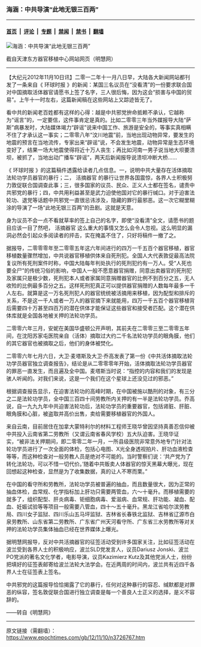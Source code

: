 ### 海涵：中共导演“此地无银三百两”

---

#### [首页](../../../..?n3726767) &nbsp;|&nbsp; [评论](../../../../../epoch-comment?n3726767) &nbsp;|&nbsp; [专题](../../../../../epoch-special?n3726767) &nbsp;|&nbsp; [禁闻](../../../../../epoch-news?n3726767) &nbsp;|&nbsp; [禁书](../../../../../books?n3726767) &nbsp;|&nbsp; [翻墙](https://github.com/gfw-breaker/nogfw/blob/master/README.md?n3726767)


<div><img alt="海涵：中共导演“此地无银三百两”" class="attachment-djy_600_400 size-djy_600_400 wp-post-image" src="https://i.epochtimes.com/assets/uploads/2012/11/1211100328342158.jpg"/>
<div class="caption">
 <p>
  截自天津东方器官移植中心网站网页（明慧网）
 </p>
</div></div><hr/><div class="post_content" id="artbody" itemprop="articleBody">
 <!-- article content begin -->
 <p>
  【大纪元2012年11月10日讯】二零一二年十一月八日早，大陆各大新闻网站都刊发了一条来自《
  <ok href="https://www.epochtimes.com/gb/tag/%E7%8E%AF%E7%90%83%E6%97%B6%E6%8A%A5.html">
   环球时报
  </ok>
  》的新闻：某国三名议员在“没看清”的一份要求联合国对中国摘取活体器官请愿书上签了名字，三人很后悔，因为这会“损害与中国的贸易”。上午十一时左右，这篇新闻稿在这些网站上又踪迹皆无了。
 </p>
 <p>
  看中共的新闻老百姓都有这样的心得：越是中共邪党拚命抵赖不承认，它越称为“谣言”的，一定要信，这件事肯定是真的。比如二零零三年当外媒报导大陆“萨斯”病暴发时，大陆媒体竭力“辟谣”说来中国工作、旅游是安全的，等事实真相瞒不住了才承认这一事实；二零零八年“汶川地震”前，当地出现动物异常，要发生的地震的预言在当地流传，专家出来“辟谣”说，不会发生地震，动物异常是生态环境变好了，结果一场大地震使得将近十万人丧生；再比如河南一男子说当地大坝要溃坝，被抓了，当地出动广播车“辟谣”，两天后新闻报导说溃坝冲断大桥……
 </p>
 <p>
  《
  <ok href="https://www.epochtimes.com/gb/tag/%E7%8E%AF%E7%90%83%E6%97%B6%E6%8A%A5.html">
   环球时报
  </ok>
  》的这篇稿件透露给读者几点信息。一，说明中共大量存在活体摘取法轮功学员器官的暴行；二，
  <ok href="https://www.epochtimes.com/gb/tag/%E6%B4%BB%E6%91%98%E5%99%A8%E5%AE%98.html">
   活摘器官
  </ok>
  的暴行让世界各国震惊，各界人士积极努力敦促联合国调查此事；三，很多国家的议员、民众、正义人士都在签名，谴责中共邪党的暴行；四，中共用利益甚至是武力迫使他国对它的暴行缄口。对于迫害法轮功、退党等话题中共邪党一直很忌讳涉及，隐藏的罪行最邪恶。这一次它糊里糊涂的导演了一场“此地无银三百两”的丑剧。这就是天意。
 </p>
 <p>
  身为议员不会一点不看就草率的签上自己的名字，即使“没看清”全文，请愿书的题目应该一目了然吧，
  <ok href="https://www.epochtimes.com/gb/tag/%E6%B4%BB%E6%91%98%E5%99%A8%E5%AE%98.html">
   活摘器官
  </ok>
  这么重大的事情又怎么会令人忽视。这么明显的漏洞必然会引起众多阅读者的抨击，实在掩盖不住了，只好将稿件一撤了之。
 </p>
 <p>
  据报导，二零零零年至二零零五年这六年间进行的四万一千五百个器官移植，器官移植数量骤然增加，中共说器官移植供体来自死刑犯。全国人大代表敦促最高法院复议所有死刑案件时称，中国大陆每年判处执行的死刑犯约有一万人。受“人死也要全尸”的传统习俗的影响，中国人一般不愿意器官捐赠，同意出卖器官的死刑犯及家属只是极少数，死刑犯本人或者家属同意捐赠器官的比例不到百分之五，无人收殓的比例最多百分之五。这样死刑犯真正可以提供器官捐赠的人数每年最多一千人左右。就算是这一万名死刑犯人的器官统统被活摘用来移植，因为配型和排斥的关系，不是这一千人或者一万人的器官摘下来就能用，四万一千五百个器官移植背后需要四十万甚至四百万的潜在供体才能保证这些器官和接受者匹配。这个潜在供体库就是全国各地被关押的法轮功学员。
 </p>
 <p>
  二零零六年三月，安妮在美国华盛顿公开声明，其前夫在二零零三至二零零五年间，在沈阳苏家屯医院亲自（活体）摘取过大约二千名法轮功学员的眼角膜，他们的其它器官也被摘取之后，他们的身体被焚化。
 </p>
 <p>
  二零零六年七月六日，大卫‧麦塔斯及大卫‧乔高发表了第一份《中共活体摘取法轮功学员器官独立调查报告》，结论是从二零零零年开始，活体摘取法轮功学员器官的罪恶一直发生，而且遍及全中国。麦塔斯当时说：“指控的内容和我们的发现是骇人听闻的。对我们来说，这是一个我们在这个星球上还没见过的邪恶。”
 </p>
 <p>
  根据调查报告显示，在迫害法轮功的高峰时期，在中国被施以酷刑的对象，有三分之二是法轮功学员，全中国三百四十间劳教所内关押的有一半是法轮功学员。乔高说，自一九九九年中共迫害法轮功后，法轮功学员的重要器官，包括肾脏、肝脏、眼角膜和心脏，被盗取并高价出售，卖给需要移植器官的外国人。
 </p>
 <p>
  来自云南，目前居住在加拿大蒙特利尔的材料工程师王晓华曾因坚持真善忍信仰被中共投入云南省第二劳教所（又谓云南省春风学校）五大队迫害。王晓华证实，“被非法关押期间，即二零零二年一月，一所县级医院非常意外地专门针对法轮功学员进行了一次全面的体检，包括心电图、X光全身透视拍片、肝功血液检查等等，而这种检查对一般劳教人员是绝对不可能的。当时警察们说：‘共产党为了转化法轮功，可以不惜一切代价。’随着中共贩卖人体器官的惊天黑幕大曝光，现在回想起这种检查，显然是为了收集数据，真的让人不寒而栗。”
 </p>
 <p>
  在中国的看守所和劳教所，法轮功学员被普遍的抽血，而且数量很大，因为正常的抽血体检，血常规、化学指标加上肝功只需要两管血，六～十毫升。而移植需要的就多了，组织配型、肝炎病毒、钜细胞病毒、爱滋病、血常规、肝功能、凝血、配血、妊娠试验等等项目一般需要八管血，四十～五十毫升。黑龙江省哈尔滨劳教局、四川女子监狱、四川乐山五马坪监狱、吉林省长春铁北监狱、吉林省辽源市白泉劳教所、山东省第二劳教所、广东省广州天河看守所、广东省三水劳教所等对关押的法轮功学员集体抽血已经在世界媒体上曝光。
 </p>
 <p>
  据明慧网报导，反对中共活摘器官的征签活动受到许多国家关注，比如征签活动在波兰受到各界人士的积极响应，波兰SLD党发言人，议员Dariusz Jonski、波兰PO党派的著名文化学者，电影导演，议员Kazimierz Kutz及其他党派人士，纷纷把填好的征签表邮寄给波兰法轮大法学会。在近两周的时间内，波兰共有近四千各界人士在征签表上签名。
 </p>
 <p>
  中共邪党的这篇报导恰恰揭露了它的暴行，任何对这种暴行的容忍、缄默都是对罪恶的纵容，签名敦促联合国进行独立调查是每一个善良人士正义的选择，是义不容辞的。
 </p>
 <p>
  ——转自《明慧网》
 </p>
 <!-- article content end -->
 <div id="below_article_ad">
 </div>
</div>


---

原文链接（需翻墙）：https://www.epochtimes.com/gb/12/11/10/n3726767.htm